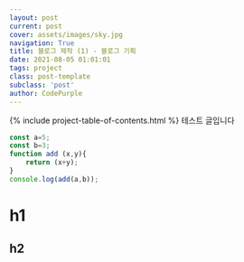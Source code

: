 ```yaml
---
layout: post
current: post
cover: assets/images/sky.jpg
navigation: True
title: 블로그 제작 (1) - 블로그 기획
date: 2021-08-05 01:01:01
tags: project
class: post-template
subclass: 'post'
author: CodePurple
---
```

{% include project-table-of-contents.html %}
테스트 글입니다
```javascript
const a=5;
const b=3;
function add (x,y){
    return (x+y);
}
console.log(add(a,b));
```

# h1
## h2